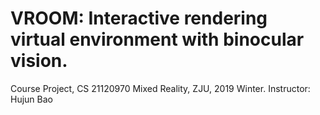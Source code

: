 # VROOM: Interactive rendering virtual environment with binocular vision.
Course Project, CS 21120970 Mixed Reality, ZJU, 2019 Winter. Instructor: Hujun Bao
